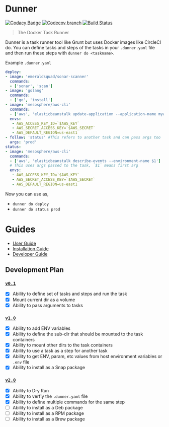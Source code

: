 # Dunner

[![Codacy Badge](https://api.codacy.com/project/badge/Grade/b2275e331d2745dc9527d45efbbf2da2)](https://app.codacy.com/app/Leopardslab/dunner?utm_source=github.com&utm_medium=referral&utm_content=leopardslab/dunner&utm_campaign=Badge_Grade_Dashboard)
[![Codecov branch](https://img.shields.io/codecov/c/github/leopardslab/dunner/master.svg?style=for-the-badge)](https://codecov.io/gh/leopardslab/dunner)
[![Build Status](https://travis-ci.org/leopardslab/Dunner.svg?branch=master)](https://travis-ci.org/leopardslab/Dunner)

> The Docker Task Runner

Dunner is a task runner tool like Grunt but uses Docker images like CircleCI do. You can define tasks and steps of the tasks in your `.dunner.yaml` file and then run these steps with `dunner do <taskname>`.


Example `.dunner.yaml`

```yaml
deploy:
- image: 'emeraldsquad/sonar-scanner'
  commands:
  - ['sonar', 'scan']
- image: 'golang'
  commands:
  - ['go', 'install']
- image: 'mesosphere/aws-cli'
  commands:
  - ['aws', 'elasticbeanstalk update-application --application-name myapp']
  envs: 
   - AWS_ACCESS_KEY_ID=`$AWS_KEY`
   - AWS_SECRET_ACCESS_KEY=`$AWS_SECRET`
   - AWS_DEFAULT_REGION=us-east1
- follow: 'status' #This refers to another task and can pass args too
  args: 'prod'
status:
- image: 'mesosphere/aws-cli'
  commands:
  - ['aws', 'elasticbeanstalk describe-events --environment-name $1'] 
  # This uses args passed to the task, `$1` means first arg
  envs: 
   - AWS_ACCESS_KEY_ID=`$AWS_KEY`
   - AWS_SECRET_ACCESS_KEY=`$AWS_SECRET`
   - AWS_DEFAULT_REGION=us-east1
```

Now you can use as,
* `dunner do deploy`
* `dunner do status prod`

# Guides

* [User Guide](https://github.com/leopardslab/dunner/wiki/User-Guide)
* [Installation Guide](https://github.com/leopardslab/dunner/wiki/Installation-Guide)
* [Developer Guide](https://github.com/leopardslab/dunner/wiki/Developer-Guide)

## Development Plan 

### [`v0.1`](https://github.com/leopardslab/dunner/milestone/2)
- [x] Ability to define set of tasks and steps and run the task
- [x] Mount current dir as a volume
- [x] Ability to pass arguments to tasks
### [`v1.0`](https://github.com/leopardslab/dunner/milestone/1) 
- [x] Ability to add ENV variables
- [x] Ability to define the sub-dir that should be mounted to the task containers
- [x] Ability to mount other dirs to the task containers
- [x] Ability to use a task as a step for another task
- [x] Ability to get ENV, param, etc values from host environment variables or `.env` file
- [x] Ability to install as a Snap package

### [`v2.0`](https://github.com/leopardslab/dunner/milestone/3) 
- [x] Ability to Dry Run 
- [x] Ability to verfiy the `.dunner.yaml` file
- [x] Ability to define multiple commands for the same step
- [ ] Ability to install as a Deb package
- [ ] Ability to install as a RPM package
- [ ] Ability to install as a Brew package

